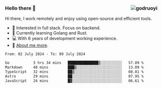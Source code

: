 ### Hello there 👋 <img align="right" src="https://github-readme-stats.vercel.app/api?username=godruoyi&show_icons=true" alt="godruoyi" />

Hi there, I work remotely and enjoy using open-source and efficient tools.

- 🔭 Interested in full stack. Focus on backend.
- 🌱 Currently learning Golang and Rust.
- 💻 With 6 years of development working experience.
- 👒 [About me more](https://godruoyi.com/posts/about-godruoyi).



<!--START_SECTION:waka-->

```txt
From: 02 July 2024 - To: 09 July 2024

Go           3 hrs 34 mins   ██████████████▒░░░░░░░░░░   57.89 %
Markdown     48 mins         ███▒░░░░░░░░░░░░░░░░░░░░░   13.09 %
TypeScript   32 mins         ██▒░░░░░░░░░░░░░░░░░░░░░░   08.81 %
Astro        29 mins         ██░░░░░░░░░░░░░░░░░░░░░░░   07.95 %
JavaScript   24 mins         █▓░░░░░░░░░░░░░░░░░░░░░░░   06.61 %
```

<!--END_SECTION:waka-->
